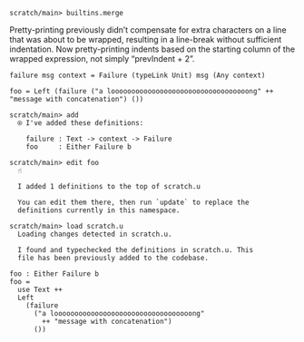 ``` ucm :hide
scratch/main> builtins.merge
```

Pretty-printing previously didn’t compensate for extra characters on a line that was about to be wrapped, resulting in a line-break without sufficient indentation. Now pretty-printing indents based on the starting column of the wrapped expression, not simply “prevIndent + 2”.

``` unison :hide
failure msg context = Failure (typeLink Unit) msg (Any context)

foo = Left (failure ("a loooooooooooooooooooooooooooooooooong" ++ "message with concatenation") ())
```

``` ucm
scratch/main> add
  ⍟ I've added these definitions:
  
    failure : Text -> context -> Failure
    foo     : Either Failure b

scratch/main> edit foo
  ☝️
  
  I added 1 definitions to the top of scratch.u
  
  You can edit them there, then run `update` to replace the
  definitions currently in this namespace.

scratch/main> load scratch.u
  Loading changes detected in scratch.u.

  I found and typechecked the definitions in scratch.u. This
  file has been previously added to the codebase.

```

``` unison :added-by-ucm scratch.u
foo : Either Failure b
foo =
  use Text ++
  Left
    (failure
      ("a loooooooooooooooooooooooooooooooooong"
        ++ "message with concatenation")
      ())
```
